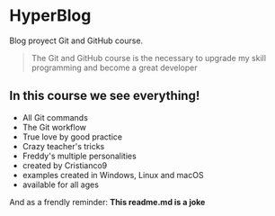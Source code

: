 # HyperBlog
Blog proyect Git and GitHub course.
>The Git and GitHub course is the necessary to upgrade my skill programming and become a great developer

## In this course we see everything!
* All Git commands
* The Git workflow
* True love by good practice
* Crazy teacher's tricks
* Freddy's multiple personalities
* created by Cristianco9
* examples created in Windows, Linux and macOS
* available for all ages

And as a frendly reminder: **This readme.md is a joke**
